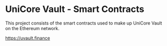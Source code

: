 # UniCore Vault - Smart Contracts

This project consists of the smart contracts used to make up UniCore Vault on the Ethereum network.

https://uvault.finance